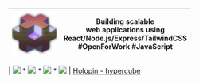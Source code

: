 | <img src="./public/isoBlock.png" style="width: 90px;"> | Building scalable <br/> web applications using <br/>React/Node.js/Express/TailwindCSS<br/>#OpenForWork #JavaScript |
|---|---| 

| [![](https://img.shields.io/badge/--blue?style=social&logo=LinkedIn)](https://www.linkedin.com/in/matthieufelker/) * [![](https://img.shields.io/badge/--blue?style=social&logo=Steam)](https://steamcommunity.com/id/CBNTC1/) * [![](https://img.shields.io/badge/--blue?style=social&logo=Twitter)](https://twitter.com/fattmelker) * [![](https://img.shields.io/badge/--blue?style=social&logo=Discord)](https://discordapp.com/users/globz#6294) | [Holopin - hypercube](holopin.io/collect/clfcyjs6024540fjuc2sqb27w "Hypercube Interconnection Network")